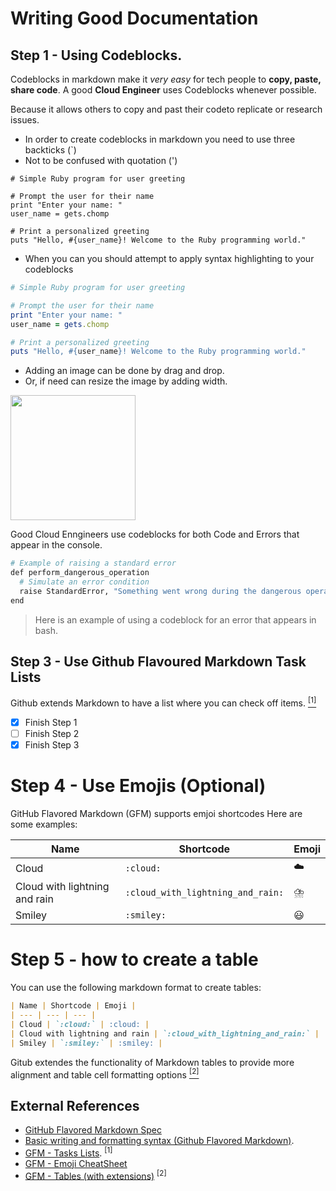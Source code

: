 # Writing Good Documentation


## Step 1 - Using Codeblocks.


Codeblocks in markdown make it *very easy* for tech people to **copy, paste, share code**. A good __Cloud Engineer__ uses Codeblocks whenever possible.

Because it allows others to copy and past their codeto replicate or research issues.


- In order to create codeblocks in markdown you need to use three backticks (`)
- Not to be confused with quotation (')


```
# Simple Ruby program for user greeting

# Prompt the user for their name
print "Enter your name: "
user_name = gets.chomp

# Print a personalized greeting
puts "Hello, #{user_name}! Welcome to the Ruby programming world."
```

- When you can you should attempt to apply syntax highlighting to your codeblocks
  
```ruby
# Simple Ruby program for user greeting

# Prompt the user for their name
print "Enter your name: "
user_name = gets.chomp

# Print a personalized greeting
puts "Hello, #{user_name}! Welcome to the Ruby programming world."
```



- Adding an image can be done by drag and drop.
- Or, if need can resize the image by adding width.

<img width ="200" src="https://github.com/terraup/github-docs-example/assets/118325612/1ac1dc7f-f7c8-40bc-a839-7f6b02fc8ee1" />


Good Cloud Enngineers use codeblocks for both Code and Errors that appear in the console. 

```bash
# Example of raising a standard error
def perform_dangerous_operation
  # Simulate an error condition
  raise StandardError, "Something went wrong during the dangerous operation!"
end
```

> Here is an example of using a codeblock for an error that appears in bash.

## Step 3 - Use Github Flavoured Markdown Task Lists

Github extends Markdown to have a list where you can check off items. [<sup>[1]</sup>](#external-references)

- [x] Finish Step 1
- [ ] Finish Step 2
- [x] Finish Step 3

# Step 4 - Use Emojis (Optional)

GitHub Flavored Markdown (GFM) supports emjoi shortcodes
Here are some examples:

| Name | Shortcode | Emoji |
| --- | --- | --- |
| Cloud | `:cloud:` | :cloud: |
| Cloud with lightning and rain | `:cloud_with_lightning_and_rain:` | :cloud_with_lightning_and_rain: |
| Smiley | `:smiley:` | :smiley: |

# Step 5 - how to create a table

You can use the following markdown format to create tables:

```md
| Name | Shortcode | Emoji |
| --- | --- | --- |
| Cloud | `:cloud:` | :cloud: |
| Cloud with lightning and rain | `:cloud_with_lightning_and_rain:` | :cloud_with_lightning_and_rain: |
| Smiley | `:smiley:` | :smiley: |
```
Gitub extendes the functionality of Markdown tables to provide more alignment and table cell formatting options [<sup>[2]</sup>](#external-references)


## External References

- [GitHub Flavored Markdown Spec](https://github.github.com/gfm/#introduction)
- [Basic writing and formatting syntax (Github Flavored Markdown)](https://docs.github.com/en/get-started/writing-on-github/getting-started-with-writing-and-formatting-on-github/basic-writing-and-formatting-syntax#quoting-text).
- [GFM - Tasks Lists](https://docs.github.com/en/get-started/writing-on-github/getting-started-with-writing-and-formatting-on-github/basic-writing-and-formatting-syntax#task-lists). <sup>[1]</sup>
- [GFM - Emoji CheatSheet](https://github.com/ikatyang/emoji-cheat-sheet)
- [GFM - Tables (with extensions)](https://github.github.com/gfm/#tables-extension-) <sup>[2]</sup>

